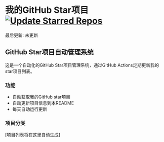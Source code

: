 # 我的GitHub Star项目 [![Update Starred Repos](https://github.com/gandli/github-star-manager/actions/workflows/update_stars.yml/badge.svg)](https://github.com/gandli/github-star-manager/actions/workflows/update_stars.yml)

最后更新: 未更新

## GitHub Star项目自动管理系统

这是一个自动化的GitHub Star项目管理系统，通过GitHub Actions定期更新我的star项目列表。

### 功能
- 自动获取我的GitHub star项目
- 自动更新项目信息到本README
- 每天自动运行更新

### 项目分类

[项目列表将在这里自动生成]
